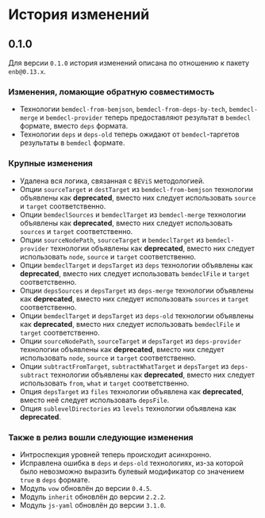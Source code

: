История изменений
=================

0.1.0
-----

Для версии `0.1.0` история изменений описана по отношению к пакету `enb@0.13.x`.

### Изменения, ломающие обратную совместимость

* Технологии `bemdecl-from-bemjson`, `bemdecl-from-deps-by-tech`, `bemdecl-merge` и `bemdecl-provider` теперь предоставляют результат в `bemdecl` формате, вместо `deps` формата.
* Технологии `deps` и `deps-old` теперь ожидают от `bemdecl`-таргетов результаты в `bemdecl` формате.

### Крупные изменения

* Удалена вся логика, связанная с `BEViS` методологией.
* Опции `sourceTarget` и `destTarget` из `bemdecl-from-bemjson` технологии объявлены как **deprecated**, вместо них следует использовать `source` и `target` соответственно.
* Опции `bemdeclSources` и `bemdeclTarget` из `bemdecl-merge` технологии объявлены как **deprecated**, вместо них следует использовать `sources` и `target` соответственно.
* Опции `sourceNodePath`, `sourceTarget` и `bemdeclTarget` из `bemdecl-provider` технологии объявлены как **deprecated**, вместо них следует использовать `node`, `source` и `target` соответственно.
* Опции `bemdeclTarget` и `depsTarget` из `deps` технологии объявлены как **deprecated**, вместо них следует использовать `bemdeclFile` и `target` соответственно.
* Опции `depsSources` и `depsTarget` из `deps-merge` технологии объявлены как **deprecated**, вместо них следует использовать `sources` и `target` соответственно.
* Опции `bemdeclTarget` и `depsTarget` из `deps-old` технологии объявлены как **deprecated**, вместо них следует использовать `bemdeclFile` и `target` соответственно.
* Опции `sourceNodePath`, `sourceTarget` и `depsTarget` из `deps-provider` технологии объявлены как **deprecated**, вместо них следует использовать `node`, `source` и `target` соответственно.
* Опции `subtractFromTarget`, `subtractWhatTarget` и `depsTarget` из `deps-subtract` технологии объявлены как **deprecated**, вместо них следует использовать `from`, `what` и `target` соответственно.
* Опция `depsTarget` из `files` технологии объявлена как **deprecated**, вместо неё следует использовать `depsFile`.
* Опция `sublevelDirectories` из `levels` технологии объявлена как **deprecated**.

### Также в релиз вошли следующие изменения

* Интроспекция уровней теперь происходит асинхронно.
* Исправлена ошибка в `deps` и `deps-old` технологиях, из-за которой было невозможно выразить булевый модификатор со значением `true` в `deps` формате.
* Модуль `vow` обновлён до версии `0.4.5`.
* Модуль `inherit` обновлён до версии `2.2.2`.
* Модуль `js-yaml` обновлён до версии `3.1.0`.
